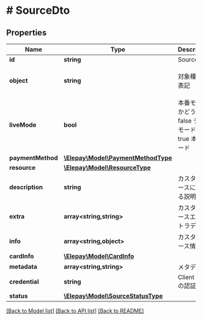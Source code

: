 # # SourceDto

## Properties

Name | Type | Description | Notes
------------ | ------------- | ------------- | -------------
**id** | **string** | Source ID | [optional]
**object** | **string** | 対象種類の表記 | [optional] [default to 'source']
**liveMode** | **bool** | 本番モードかどうか - false テストモード - true 本番モード | [optional]
**paymentMethod** | [**\Elepay\Model\PaymentMethodType**](PaymentMethodType.md) |  | [optional]
**resource** | [**\Elepay\Model\ResourceType**](ResourceType.md) |  | [optional]
**description** | **string** | カスタマソースに関する説明 | [optional]
**extra** | **array<string,string>** | カスタマソースエキストラデータ | [optional]
**info** | **array<string,object>** | カスタマソース情報 | [optional]
**cardInfo** | [**\Elepay\Model\CardInfo**](CardInfo.md) |  | [optional]
**metadata** | **array<string,string>** | メタデータ | [optional]
**credential** | **string** | Client SDK の認証情報 | [optional]
**status** | [**\Elepay\Model\SourceStatusType**](SourceStatusType.md) |  | [optional]

[[Back to Model list]](../../README.md#models) [[Back to API list]](../../README.md#endpoints) [[Back to README]](../../README.md)
